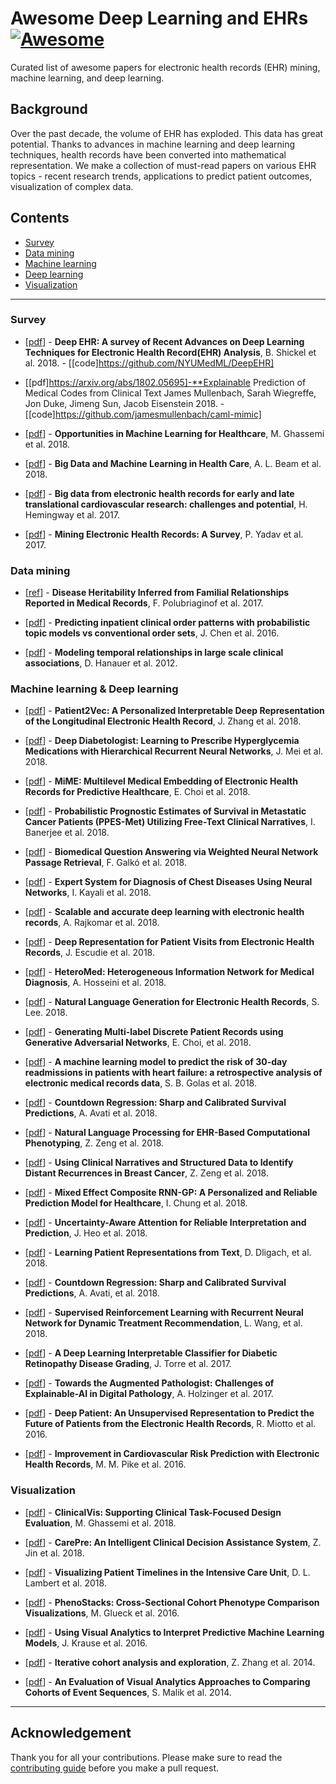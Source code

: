 # Awesome Deep Learning and EHRs [![Awesome](https://awesome.re/badge.svg)](https://awesome.re)


Curated list of awesome papers for electronic health records (EHR) mining, machine learning, and deep learning.


## Background

Over the past decade, the volume of EHR has exploded. This data has great potential. Thanks to advances in machine learning and deep learning techniques, health records have been converted into mathematical representation. We make a collection of must-read papers on various EHR topics - recent research trends, applications to predict patient outcomes, visualization of complex data.

## Contents
- [Survey](#survey)
- [Data mining](#data-mining)
- [Machine learning](#machine-learning)
- [Deep learning](#deep-learning)
- [Visualization](#visualization)


***



### Survey

- [[pdf](https://arxiv.org/pdf/1706.03446.pdf)] - **Deep EHR: A survey of Recent Advances on Deep Learning Techniques for Electronic Health Record(EHR) Analysis**, B. Shickel et al. 2018.
        - [[code]https://github.com/NYUMedML/DeepEHR]
        
- [[pdf]https://arxiv.org/abs/1802.05695]-**Explainable Prediction of Medical Codes from Clinical Text James Mullenbach, Sarah Wiegreffe, Jon Duke, Jimeng Sun, Jacob Eisenstein 2018.
      - [[code]https://github.com/jamesmullenbach/caml-mimic]

- [[pdf](https://arxiv.org/pdf/1806.00388.pdf)] - **Opportunities in Machine Learning for Healthcare**, M. Ghassemi et al. 2018.

- [[pdf](http://www.fsk.it/attach/Content/News/6493/o/170404_1.pdf)] - **Big Data and Machine Learning in Health Care**, A. L. Beam et al. 2018.

- [[pdf](https://academic.oup.com/eurheartj/article/39/16/1481/4096831)] - **Big data from electronic health records for early and late translational cardiovascular research: challenges and potential**, H. Hemingway et al. 2017.

- [[pdf](https://arxiv.org/pdf/1702.03222)] - **Mining Electronic Health Records: A Survey**, P. Yadav et al. 2017.



### Data mining

- [[ref](https://www.ncbi.nlm.nih.gov/pubmed/29779949)] - **Disease Heritability Inferred from Familial Relationships Reported in Medical Records**, F. Polubriaginof et al. 2017.

- [[pdf](https://www.ncbi.nlm.nih.gov/pmc/articles/PMC5391730/pdf/ocw136.pdf)] - **Predicting inpatient clinical order patterns with probabilistic topic models vs conventional order sets**, J. Chen et al. 2016.

- [[pdf](https://www.ncbi.nlm.nih.gov/pmc/articles/PMC3638191/pdf/amiajnl-2012-001117.pdf)] - **Modeling temporal relationships in large scale clinical associations**, D. Hanauer et al. 2012.



### Machine learning & Deep learning

- [[pdf](https://arxiv.org/pdf/1810.04793)] - **Patient2Vec: A Personalized Interpretable Deep Representation of the Longitudinal Electronic Health Record**, J. Zhang et al. 2018.

- [[pdf](https://arxiv.org/pdf/1810.07692)] - **Deep Diabetologist: Learning to Prescribe Hyperglycemia Medications with Hierarchical Recurrent Neural Networks**, J. Mei et al. 2018.

- [[pdf](https://arxiv.org/pdf/1810.09593)] - **MiME: Multilevel Medical Embedding of Electronic Health Records for Predictive Healthcare**, E. Choi et al. 2018.

- [[pdf](https://arxiv.org/pdf/1801.03058)] - **Probabilistic Prognostic Estimates of Survival in Metastatic Cancer Patients (PPES-Met) Utilizing Free-Text Clinical Narratives**, I. Banerjee et al. 2018.

- [[pdf](https://arxiv.org/pdf/1801.02832)] - **Biomedical Question Answering via Weighted Neural Network Passage Retrieval**, F. Galkó et al. 2018.

- [[pdf](https://arxiv.org/abs/1802.06866)] - **Expert System for Diagnosis of Chest Diseases Using Neural Networks**, I. Kayali et al. 2018.

- [[pdf](https://www.nature.com/articles/s41746-018-0029-1.pdf)] - **Scalable and accurate deep learning with electronic health records**, A. Rajkomar et al. 2018.

- [[pdf](https://arxiv.org/pdf/1803.09533.pdf)] - **Deep Representation for Patient Visits from Electronic Health Records**, J. Escudie et al. 2018.

- [[pdf](https://arxiv.org/pdf/1804.08052.pdf)] - **HeteroMed: Heterogeneous Information Network for Medical Diagnosis**, A. Hosseini et al. 2018.

- [[pdf](https://arxiv.org/pdf/1806.01353.pdf)] - **Natural Language Generation for Electronic Health Records**, S. Lee. 2018.

- [[pdf](https://arxiv.org/pdf/1703.06490)] - **Generating Multi-label Discrete Patient Records using Generative Adversarial Networks**, E. Choi, et al. 2018.

- [[pdf](https://bmcmedinformdecismak.biomedcentral.com/track/pdf/10.1186/s12911-018-0620-z)] - **A machine learning model to predict the risk of 30-day readmissions in patients with heart failure: a retrospective analysis of electronic medical records data**, S. B. Golas et al. 2018.

- [[pdf](https://arxiv.org/pdf/1806.08324.pdf)] - **Countdown Regression: Sharp and Calibrated Survival Predictions**, A. Avati et al. 2018.

- [[pdf](https://arxiv.org/pdf/1806.04820.pdf)] - **Natural Language Processing for EHR-Based Computational Phenotyping**, Z. Zeng et al. 2018.

- [[pdf](https://arxiv.org/pdf/1806.04818.pdf)] - **Using Clinical Narratives and Structured Data to Identify Distant Recurrences in Breast Cancer**, Z. Zeng et al. 2018.

- [[pdf](https://arxiv.org/pdf/1806.01551.pdf)] - **Mixed Effect Composite RNN-GP: A Personalized and Reliable Prediction Model for Healthcare**, I. Chung et al. 2018.

- [[pdf](https://arxiv.org/pdf/1805.09653)] - **Uncertainty-Aware Attention for Reliable Interpretation and Prediction**, J. Heo et al. 2018.

- [[pdf](https://arxiv.org/pdf/1805.02096.pdf)] - **Learning Patient Representations from Text**, D. Dligach, et al. 2018.

- [[pdf](https://arxiv.org/pdf/1806.08324)] - **Countdown Regression: Sharp and Calibrated Survival Predictions**, A. Avati, et al. 2018.

- [[pdf](https://arxiv.org/pdf/1807.01473)] - **Supervised Reinforcement Learning with Recurrent Neural Network for Dynamic Treatment Recommendation**, L. Wang, et al. 2018.

- [[pdf](https://arxiv.org/pdf/1712.08107)] - **A Deep Learning Interpretable Classifier for Diabetic Retinopathy Disease Grading**, J. Torre et al. 2017.

- [[pdf](https://arxiv.org/pdf/1712.06657)] - **Towards the Augmented Pathologist: Challenges of Explainable-AI in Digital Pathology**, A. Holzinger et al. 2017.

- [[pdf](https://www.ncbi.nlm.nih.gov/pmc/articles/PMC4869115/pdf/srep26094.pdf)] - **Deep Patient: An Unsupervised Representation to Predict the Future of Patients from the Electronic Health Records**, R. Miotto et al. 2016.

- [[pdf](https://www.ncbi.nlm.nih.gov/pmc/articles/PMC4874910/pdf/nihms-767362.pdf)] - **Improvement in Cardiovascular Risk Prediction with Electronic Health Records**, M. M. Pike et al. 2016.


### Visualization

- [[pdf](https://arxiv.org/pdf/1810.05798.pdf)] - **ClinicalVis: Supporting Clinical Task-Focused Design Evaluation**, M. Ghassemi et al. 2018.

- [[pdf](https://arxiv.org/pdf/1811.02218.pdf)] - **CarePre: An Intelligent Clinical Decision Assistance System**, Z. Jin et al. 2018.

-  [[pdf](https://arxiv.org/pdf/1806.00397.pdf)] - **Visualizing Patient Timelines in the Intensive Care Unit**, D. L. Lambert et al. 2018.

- [[pdf](https://hal.inria.fr/hal-01353233/file/PhenoStacks_VAST2016%20%281%29.pdf)] - **PhenoStacks: Cross-Sectional Cohort Phenotype Comparison Visualizations**, M. Glueck et al. 2016.

- [[pdf](https://arxiv.org/pdf/1606.05685.pdf)] - **Using Visual Analytics to Interpret Predictive Machine Learning Models**, J. Krause et al. 2016.

- [[pdf](http://perer.org/papers/adamPerer-CAVA-IVS2014.pdf)] - **Iterative cohort analysis and exploration**, Z. Zhang et al. 2014.

- [[pdf](http://www.cs.umd.edu/hcil/trs/2014-28/2014-28.pdf)] - **An Evaluation of Visual Analytics Approaches to Comparing Cohorts of Event Sequences**, S. Malik et al. 2014.

***

## Acknowledgement

Thank you for all your contributions. Please make sure to read the [contributing guide](https://github.com/hurcy/awesome-ehr-deeplearning/blob/master/Contributing.md) before you make a pull request.

